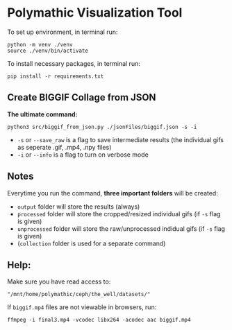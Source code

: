 # Polymathic Visualization Tool

To set up environment, in terminal run:
```
python -m venv ./venv
source ./venv/bin/activate
```

To install necessary packages, in terminal run:
```
pip install -r requirements.txt
```

## Create BIGGIF Collage from JSON

**The ultimate command:**
```
python3 src/biggif_from_json.py ./jsonFiles/biggif.json -s -i
```

* `-s` or `--save_raw` is a flag to save intermediate results (the individual gifs as seperate .gif, .mp4, .npy files)
* `-i` or `--info` is a flag to turn on verbose mode

## Notes

Everytime you run the command, **three important folders** will be created: 

* `output` folder will store the results (always)
* `processed` folder will store the cropped/resized individual gifs (if `-s` flag is given)
* `unprocessed` folder will store the raw/unprocessed indidual gifs (if `-s` flag is given)
* (`collection` folder is used for a separate command)

## Help:

Make sure you have read access to:
```
"/mnt/home/polymathic/ceph/the_well/datasets/"
```

If `biggif.mp4` files are not viewable in browsers, run:
```
ffmpeg -i final3.mp4 -vcodec libx264 -acodec aac biggif.mp4
```

